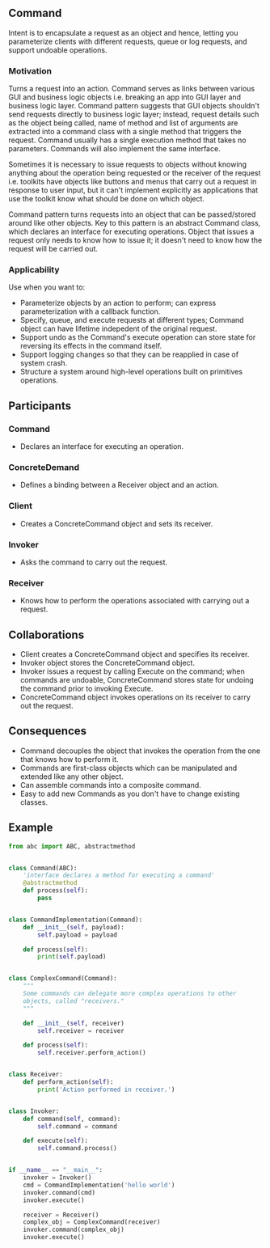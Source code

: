 ## Command

Intent is to encapsulate a request as an object and hence, letting you parameterize clients with different requests, queue or log requests, and support undoable operations.

### Motivation

Turns a request into an action. Command serves as links between various GUI and business logic objects i.e. breaking an app into GUI layer and business logic layer. Command pattern suggests that GUI objects shouldn't send requests directly to business logic layer; instead, request details such as the object being called, name of method and list of arguments are extracted into a command class with a single method that triggers the request. Command usually has a single execution method that takes no parameters. Commands will also implement the same interface.

Sometimes it is necessary to issue requests to objects without knowing anything about the operation being requested or the receiver of the request i.e. toolkits have objects like buttons and menus that carry out a request in response to user input, but it can't implement explicitly as applications that use the toolkit know what should be done on which object.

Command pattern turns requests into an object that can be passed/stored around like other objects. Key to this pattern is an abstract Command class, which declares an interface for executing operations. Object that issues a request only needs to know how to issue it; it doesn't need to know how the request will be carried out.

### Applicability

Use when you want to:

- Parameterize objects by an action to perform; can express parameterization with a callback function.
- Specify, queue, and execute requests at different types; Command object can have lifetime indepedent of the original request.
- Support undo as the Command's execute operation can store state for reversing its effects in the command itself.
- Support logging changes so that they can be reapplied in case of system crash.
- Structure a system around high-level operations built on primitives operations.

## Participants

### Command

- Declares an interface for executing an operation.

### ConcreteDemand

- Defines a binding between a Receiver object and an action.

### Client

- Creates a ConcreteCommand object and sets its receiver.

### Invoker

- Asks the command to carry out the request.

### Receiver

- Knows how to perform the operations associated with carrying out a request.

## Collaborations

- Client creates a ConcreteCommand object and specifies its receiver.
- Invoker object stores the ConcreteCommand object.
- Invoker issues a request by calling Execute on the command; when commands are undoable, ConcreteCommand stores state for undoing the command prior to invoking Execute.
- ConcreteCommand object invokes operations on its receiver to carry out the request.

## Consequences

- Command decouples the object that invokes the operation from the one that knows how to perform it.
- Commands are first-class objects which can be manipulated and extended like any other object.
- Can assemble commands into a composite command.
- Easy to add new Commands as you don't have to change existing classes.

## Example

```py
from abc import ABC, abstractmethod


class Command(ABC):
    'interface declares a method for executing a command'
    @abstractmethod
    def process(self):
        pass


class CommandImplementation(Command):
    def __init__(self, payload):
        self.payload = payload

    def process(self):
        print(self.payload)


class ComplexCommand(Command):
    """
    Some commands can delegate more complex operations to other
    objects, called "receivers."
    """

    def __init__(self, receiver)
        self.receiver = receiver

    def process(self):
        self.receiver.perform_action()


class Receiver:
    def perform_action(self):
        print('Action performed in receiver.')


class Invoker:
    def command(self, command):
        self.command = command

    def execute(self):
        self.command.process()


if __name__ == "__main__":
    invoker = Invoker()
    cmd = CommandImplementation('hello world')
    invoker.command(cmd)
    invoker.execute()

    receiver = Receiver()
    complex_obj = ComplexCommand(receiver)
    invoker.command(complex_obj)
    invoker.execute()
```
